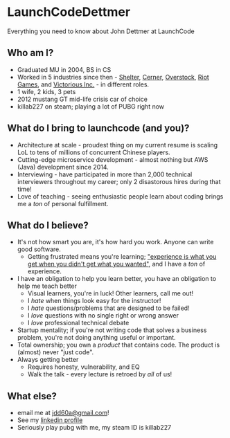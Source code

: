 # LaunchCodeDettmer
Everything you need to know about John Dettmer at LaunchCode

## Who am I?
 * Graduated MU in 2004, BS in CS
 * Worked in 5 industries since then - [Shelter](https://www.shelterinsurance.com/), [Cerner](https://www.cerner.com/), [Overstock](https://www.overstock.com/), [Riot Games](https://www.riotgames.com/), and [Victorious Inc.](http://victorious.com/) - in different roles.
  * 1 wife, 2 kids, 3 pets
  * 2012 mustang GT mid-life crisis car of choice
  * killab227 on steam; playing a lot of PUBG right now
 
 ## What do I bring to launchcode (and you)?
  * Architecture at scale - proudest thing on my current resume is scaling LoL to tens of millions of concurrent Chinese players.
  * Cutting-edge microservice development - almost nothing but AWS (Java) development since 2014.
  * Interviewing - have participated in more than 2,000 technical interviewers throughout my career; only 2 disastorous hires during that time!
  * Love of teaching - seeing enthusiastic people learn about coding brings me a *ton* of personal fulfillment.
  
## What do I believe?
 * It's not how smart you are, it's how hard you work.  Anyone can write good software.
     * Getting frustrated means you're learning; ["experience is what you get when you didn't get what you wanted"](https://en.wikiquote.org/wiki/Randy_Pausch), and I have a *ton* of experience.
 * I have an obligation to help you learn better, you have an obligation to help me teach better
     * Visual learners, you're in luck!  Other learners, call me out!
     * I *hate* when things look easy for the instructor!
     * I *hate* questions/problems that are designed to be failed!
     * I *love* questions with no single right or wrong answer
     * I *love* professional technical debate
 * Startup mentality; if you're not writing code that solves a business problem, you're not doing anything useful or important.
 * Total ownership; you own a *product* that contains code.  The product is (almost) never "just code".
 * Always getting better
     * Requires honesty, vulnerability, and EQ
     * Walk the talk - every lecture is retroed by *all* of us!
  
  ## What else?
 * email me at jdd60a@gmail.com!
 * See my [linkedin profile](www.linkedin.com/in/john-dettmer-37a4b925)
 * Seriously play pubg with me, my steam ID is killab227
